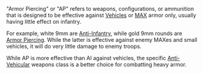 "Armor Piercing" or "AP" refers to weapons, configurations, or ammunition that
is designed to be effective against [Vehicles](category:_Vehicles.md) or
[MAX](../items/Mechanized_Assault_Exo-Suit.md) armor only, usually having little
effect on infantry.

For example, white 9mm are [Anti-Infantry](Anti-Infantry.md), while gold 9mm
rounds are [Armor Piercing](Armor_Piercing.md). While the latter is effective
against enemy MAXes and small vehicles, it will do very little damage to enemy
troops.

While AP is more effective than AI against vehicles, the specific
[Anti-Vehicular](../certifications/Anti-Vehicular.md) weapons class is a better
choice for combatting heavy armor.


